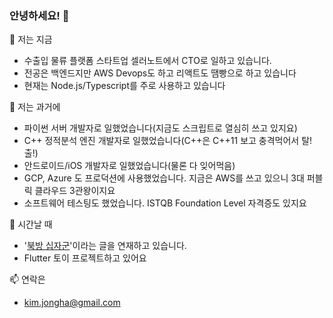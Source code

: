 ### 안녕하세요! 👋

🔭 저는 지금 
 - 수출입 물류 플랫폼 스타트업 셀러노트에서 CTO로 일하고 있습니다.
 - 전공은 백엔드지만 AWS Devops도 하고 리액트도 땜빵으로 하고 있습니다
 - 현재는 Node.js/Typescript를 주로 사용하고 있습니다
 
🤔 저는 과거에
 - 파이썬 서버 개발자로 일했었습니다(지금도 스크립트로 열심히 쓰고 있지요)
 - C++ 정적분석 엔진 개발자로 일했었습니다(C++은 C++11 보고 충격먹어서 탈!출!)
 - 안드로이드/iOS 개발자로 일했었습니다(물론 다 잊어먹음)
 - GCP, Azure 도 프로덕션에 사용했었습니다. 지금은 AWS를 쓰고 있으니 3대 퍼블릭 클라우드 3관왕이지요
 - 소프트웨어 테스팅도 했었습니다. ISTQB Foundation Level 자격증도 있지요
 
🌱 시간날 때
 - '[북방 십자군](http://northern-crusades.github.io/)'이라는 글을 연재하고 있습니다.
 - Flutter 토이 프로젝트하고 있어요

📫 연락은
 - kim.jongha@gmail.com

<!--
**wisedog/wisedog** is a ✨ _special_ ✨ repository because its `README.md` (this file) appears on your GitHub profile.

Here are some ideas to get you started:


- 🌱 I’m currently learning ...
- 👯 I’m looking to collaborate on ...
- 🤔 I’m looking for help with ...
- 💬 Ask me about ...
- 📫 How to reach me: ...
- 😄 Pronouns: ...
- ⚡ Fun fact: ...
-->
